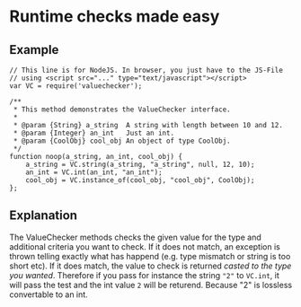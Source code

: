 # Runtime checks made easy

## Example

    // This line is for NodeJS. In browser, you just have to the JS-File
    // using <script src="..." type="text/javascript"></script>
    var VC = require('valuechecker');

    /**
     * This method demonstrates the ValueChecker interface.
     *
     * @param {String} a_string  A string with length between 10 and 12.
     * @param {Integer} an_int   Just an int.
     * @param {CoolObj} cool_obj An object of type CoolObj.
     */
    function noop(a_string, an_int, cool_obj) {
        a_string = VC.string(a_string, "a_string", null, 12, 10);
        an_int = VC.int(an_int, "an_int");
        cool_obj = VC.instance_of(cool_obj, "cool_obj", CoolObj);
    };

## Explanation

The ValueChecker methods checks the given value for the type and additional
criteria you want to check. If it does not match, an exception is thrown telling
exactly what has happend (e.g. type mismatch or string is too short etc). If it
does match, the value to check is returned *casted to the type you wanted*.
Therefore if you pass for instance the string `"2"` to `VC.int`, it will pass
the test and the int value `2` will be returend. Because "2" is lossless
convertable to an int.
